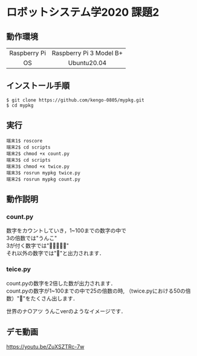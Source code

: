# ロボットシステム学2020 課題2
## 動作環境
|||
|:--:|:--:|
|Raspberry Pi|Raspberry Pi 3 Model B+|
|OS| Ubuntu20.04|

## インストール手順
```
$ git clone https://github.com/kengo-0805/mypkg.git
$ cd mypkg

```

## 実行
```
端末1$ roscore
端末2$ cd scripts
端末2$ chmod +x count.py    
端末3$ cd scripts
端末3$ chmod +x twice.py
端末3$ rosrun mypkg twice.py
端末2$ rosrun mypkg count.py

```
## 動作説明
### count.py
数字をカウントしていき，1~100までの数字の中で  
3の倍数では"うんこ"  
3が付く数字では"💩💩💩💩💩"  
それ以外の数字では"💩"と出力されます．  


### teice.py
count.pyの数字を2倍した数が出力されます．  
count.pyの数字が1~100までの中で25の倍数の時,
（twice.pyにおける50の倍数）"💩"をたくさん出します．

世界のナ○アツ うんこverのようなイメージです．
## デモ動画
https://youtu.be/ZuXSZTRc-7w